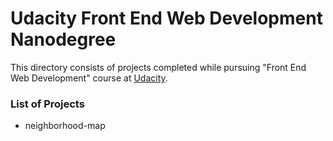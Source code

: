 # Udacity Front End Web Development Nanodegree
This directory consists of projects completed while pursuing "Front End Web Development" course at [Udacity](https://udacity.com/).

### List of Projects
- neighborhood-map 
